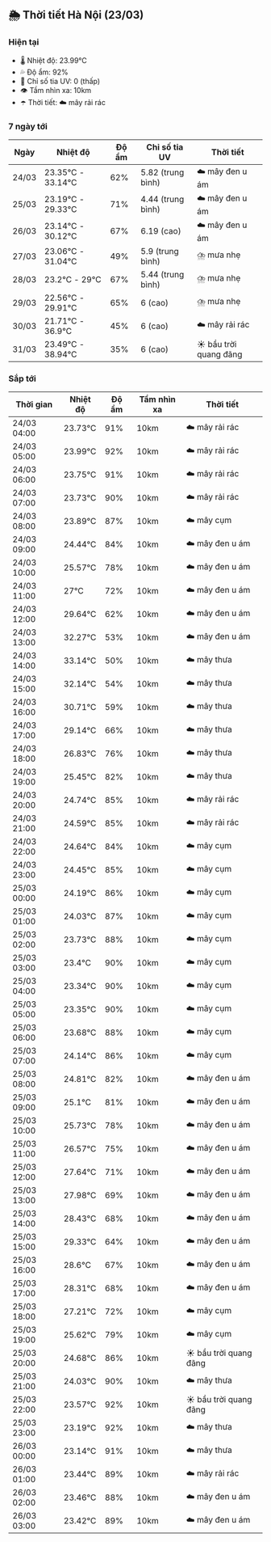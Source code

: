 ## 🌦️ Thời tiết Hà Nội (23/03)

### Hiện tại

- 🌡️ Nhiệt độ: 23.99℃
- 💦 Độ ẩm: 92%
- 🌟 Chỉ số tia UV: 0 (thấp)
- 👁️ Tầm nhìn xa: 10km
- ☂️ Thời tiết: ☁️ mây rải rác

### 7 ngày tới

| Ngày | Nhiệt độ | Độ ẩm | Chỉ số tia UV | Thời tiết |
| --- | --- | --- | --- | --- |
| 24/03 | 23.35℃ - 33.14℃ | 62% | 5.82 (trung bình) | ☁️ mây đen u ám |
| 25/03 | 23.19℃ - 29.33℃ | 71% | 4.44 (trung bình) | ☁️ mây đen u ám |
| 26/03 | 23.14℃ - 30.12℃ | 67% | 6.19 (cao) | ☁️ mây đen u ám |
| 27/03 | 23.06℃ - 31.04℃ | 49% | 5.9 (trung bình) | ⛈️ mưa nhẹ |
| 28/03 | 23.2℃ - 29℃ | 67% | 5.44 (trung bình) | ⛈️ mưa nhẹ |
| 29/03 | 22.56℃ - 29.91℃ | 65% | 6 (cao) | ⛈️ mưa nhẹ |
| 30/03 | 21.71℃ - 36.9℃ | 45% | 6 (cao) | ☁️ mây rải rác |
| 31/03 | 23.49℃ - 38.94℃ | 35% | 6 (cao) | ☀️ bầu trời quang đãng |

### Sắp tới

| Thời gian | Nhiệt độ | Độ ẩm | Tầm nhìn xa | Thời tiết |
| --- | --- | --- | --- | --- |
| 24/03 04:00 | 23.73℃ | 91% | 10km | ☁️ mây rải rác |
| 24/03 05:00 | 23.99℃ | 92% | 10km | ☁️ mây rải rác |
| 24/03 06:00 | 23.75℃ | 91% | 10km | ☁️ mây rải rác |
| 24/03 07:00 | 23.73℃ | 90% | 10km | ☁️ mây rải rác |
| 24/03 08:00 | 23.89℃ | 87% | 10km | ☁️ mây cụm |
| 24/03 09:00 | 24.44℃ | 84% | 10km | ☁️ mây đen u ám |
| 24/03 10:00 | 25.57℃ | 78% | 10km | ☁️ mây đen u ám |
| 24/03 11:00 | 27℃ | 72% | 10km | ☁️ mây đen u ám |
| 24/03 12:00 | 29.64℃ | 62% | 10km | ☁️ mây đen u ám |
| 24/03 13:00 | 32.27℃ | 53% | 10km | ☁️ mây đen u ám |
| 24/03 14:00 | 33.14℃ | 50% | 10km | ☁️ mây thưa |
| 24/03 15:00 | 32.14℃ | 54% | 10km | ☁️ mây thưa |
| 24/03 16:00 | 30.71℃ | 59% | 10km | ☁️ mây thưa |
| 24/03 17:00 | 29.14℃ | 66% | 10km | ☁️ mây thưa |
| 24/03 18:00 | 26.83℃ | 76% | 10km | ☁️ mây thưa |
| 24/03 19:00 | 25.45℃ | 82% | 10km | ☁️ mây thưa |
| 24/03 20:00 | 24.74℃ | 85% | 10km | ☁️ mây rải rác |
| 24/03 21:00 | 24.59℃ | 85% | 10km | ☁️ mây rải rác |
| 24/03 22:00 | 24.64℃ | 84% | 10km | ☁️ mây cụm |
| 24/03 23:00 | 24.45℃ | 85% | 10km | ☁️ mây cụm |
| 25/03 00:00 | 24.19℃ | 86% | 10km | ☁️ mây cụm |
| 25/03 01:00 | 24.03℃ | 87% | 10km | ☁️ mây cụm |
| 25/03 02:00 | 23.73℃ | 88% | 10km | ☁️ mây cụm |
| 25/03 03:00 | 23.4℃ | 90% | 10km | ☁️ mây cụm |
| 25/03 04:00 | 23.34℃ | 90% | 10km | ☁️ mây cụm |
| 25/03 05:00 | 23.35℃ | 90% | 10km | ☁️ mây cụm |
| 25/03 06:00 | 23.68℃ | 88% | 10km | ☁️ mây cụm |
| 25/03 07:00 | 24.14℃ | 86% | 10km | ☁️ mây cụm |
| 25/03 08:00 | 24.81℃ | 82% | 10km | ☁️ mây đen u ám |
| 25/03 09:00 | 25.1℃ | 81% | 10km | ☁️ mây đen u ám |
| 25/03 10:00 | 25.73℃ | 78% | 10km | ☁️ mây đen u ám |
| 25/03 11:00 | 26.57℃ | 75% | 10km | ☁️ mây đen u ám |
| 25/03 12:00 | 27.64℃ | 71% | 10km | ☁️ mây đen u ám |
| 25/03 13:00 | 27.98℃ | 69% | 10km | ☁️ mây đen u ám |
| 25/03 14:00 | 28.43℃ | 68% | 10km | ☁️ mây đen u ám |
| 25/03 15:00 | 29.33℃ | 64% | 10km | ☁️ mây đen u ám |
| 25/03 16:00 | 28.6℃ | 67% | 10km | ☁️ mây đen u ám |
| 25/03 17:00 | 28.31℃ | 68% | 10km | ☁️ mây đen u ám |
| 25/03 18:00 | 27.21℃ | 72% | 10km | ☁️ mây cụm |
| 25/03 19:00 | 25.62℃ | 79% | 10km | ☁️ mây cụm |
| 25/03 20:00 | 24.68℃ | 86% | 10km | ☀️ bầu trời quang đãng |
| 25/03 21:00 | 24.03℃ | 90% | 10km | ☁️ mây thưa |
| 25/03 22:00 | 23.57℃ | 92% | 10km | ☀️ bầu trời quang đãng |
| 25/03 23:00 | 23.19℃ | 92% | 10km | ☁️ mây thưa |
| 26/03 00:00 | 23.14℃ | 91% | 10km | ☁️ mây thưa |
| 26/03 01:00 | 23.44℃ | 89% | 10km | ☁️ mây rải rác |
| 26/03 02:00 | 23.46℃ | 88% | 10km | ☁️ mây đen u ám |
| 26/03 03:00 | 23.42℃ | 89% | 10km | ☁️ mây đen u ám |
